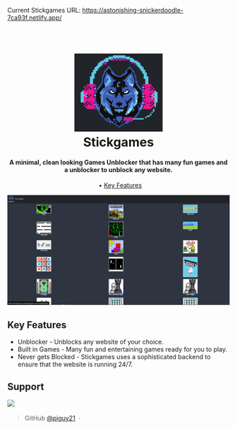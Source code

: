 Current Stickgames URL: https://astonishing-snickerdoodle-7ca93f.netlify.app/

<h1 align="center">
  <br>
  <a href="https://astonishing-snickerdoodle-7ca93f.netlify.app"><img src="logo.png" alt="Stickgames" width="200"></a>
  <br>
  Stickgames
  <br>
</h1>

<h4 align="center">A minimal, clean looking Games Unblocker that has many fun games and a unblocker to unblock any website.</h4>

<p align="center">
  • <a href="#key-features">Key Features</a>
</p>

<img src="Capture.PNG" alt="Stickgames" width="1000">

## Key Features

* Unblocker - Unblocks any website of your choice.
* Built in Games - Many fun and entertaining games ready for you to play.
* Never gets Blocked - Stickgames uses a sophisticated backend to ensure that the website is running 24/7.

## Support

<a href="https://www.patreon.com/">
	<img src="https://c5.patreon.com/external/logo/become_a_patron_button@2x.png" width="160">
</a>

> GitHub [@piguy21](https://github.com/piguy21) &nbsp;&middot;&nbsp;
